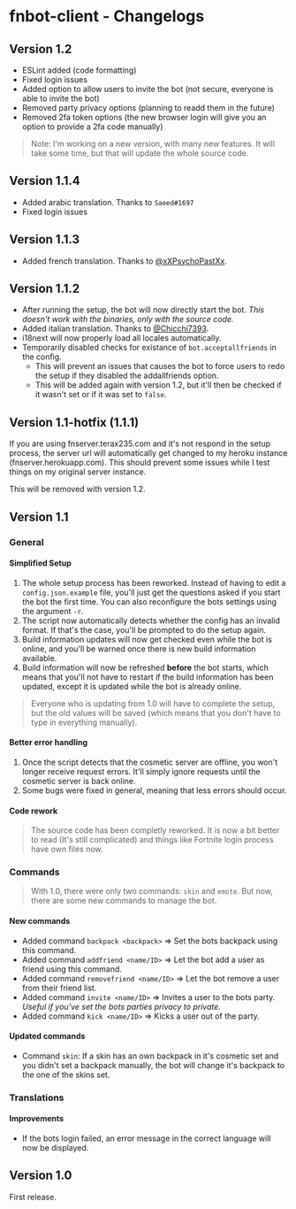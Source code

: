 # fnbot-client - Changelogs

## Version 1.2

- ESLint added (code formatting)
- Fixed login issues
- Added option to allow users to invite the bot (not secure, everyone is able to invite the bot)
- Removed party privacy options (planning to readd them in the future)
- Removed 2fa token options (the new browser login will give you an option to provide a 2fa code manually)

> Note: I'm working on a new version, with many new features. It will take some time, but that will update the whole source code.

## Version 1.1.4

- Added arabic translation. Thanks to `Saeed#1697`
- Fixed login issues

## Version 1.1.3

- Added french translation. Thanks to [@xXPsychoPastXx](https://twitter.com/xXPsychoPastXx).

## Version 1.1.2

- After running the setup, the bot will now directly start the bot. *This doesn't work with the binaries, only with the source code.*
- Added italian translation. Thanks to [@Chicchi7393](https://twitter.com/Chicchi7393).
- i18next will now properly load all locales automatically.
- Temporarily disabled checks for existance of `bot.acceptallfriends` in the config.
  - This will prevent an issues that causes the bot to force users to redo the setup if they disabled the addallfriends option.
  - This will be added again with version 1.2, but it'll then be checked if it wasn't set or if it was set to `false`.

## Version 1.1-hotfix (1.1.1)

If you are using fnserver.terax235.com and it's not respond in the setup process, the server url will automatically get changed to my heroku instance (fnserver.herokuapp.com). This should prevent some issues while I test things on my original server instance.

This will be removed with version 1.2.

## Version 1.1

### General

#### Simplified Setup

1. The whole setup process has been reworked. Instead of having to edit a `config.json.example` file, you'll just get the questions asked if you start the bot the first time. You can also reconfigure the bots settings using the argument `-r`.
2. The script now automatically detects whether the config has an invalid format. If that's the case, you'll be prompted to do the setup again.
3. Build information updates will now get checked even while the bot is online, and you'll be warned once there is new build information available.
4. Build information will now be refreshed __before__ the bot starts, which means that you'll not have to restart if the build information has been updated, except it is updated while the bot is already online.

> Everyone who is updating from 1.0 will have to complete the setup, but the old values will be saved (which means that you don't have to type in everything manually).

#### Better error handling

1. Once the script detects that the cosmetic server are offline, you won't longer receive request errors. It'll simply ignore requests until the cosmetic server is back online.
2. Some bugs were fixed in general, meaning that less errors should occur.

#### Code rework

> The source code has been completly reworked. It is now a bit better to read (It's still complicated) and things like Fortnite login process have own files now.

### Commands

> With 1.0, there were only two commands: `skin` and `emote`. But now, there are some new commands to manage the bot.

#### New commands

- Added command `backpack <backpack>` => Set the bots backpack using this command.
- Added command `addfriend <name/ID>` => Let the bot add a user as friend using this command.
- Added command `removefriend <name/ID>` => Let the bot remove a user from their friend list.
- Added command `invite <name/ID>` => Invites a user to the bots party. *Useful if you've set the bots parties privacy to private.*
- Added command `kick <name/ID>` => Kicks a user out of the party.

#### Updated commands

- Command `skin`: If a skin has an own backpack in it's cosmetic set and you didn't set a backpack manually, the bot will change it's backpack to the one of the skins set.

### Translations

#### Improvements

- If the bots login failed, an error message in the correct language will now be displayed.

## Version 1.0

First release.
